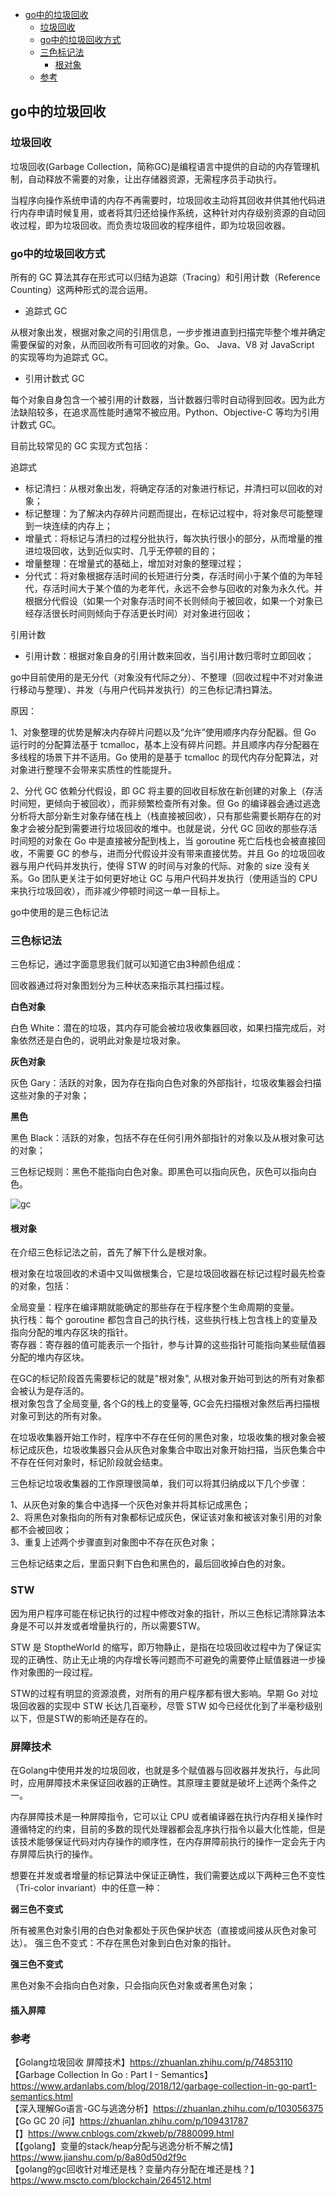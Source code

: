 <!-- START doctoc generated TOC please keep comment here to allow auto update -->
<!-- DON'T EDIT THIS SECTION, INSTEAD RE-RUN doctoc TO UPDATE -->

- [go中的垃圾回收](#go%E4%B8%AD%E7%9A%84%E5%9E%83%E5%9C%BE%E5%9B%9E%E6%94%B6)
  - [垃圾回收](#%E5%9E%83%E5%9C%BE%E5%9B%9E%E6%94%B6)
  - [go中的垃圾回收方式](#go%E4%B8%AD%E7%9A%84%E5%9E%83%E5%9C%BE%E5%9B%9E%E6%94%B6%E6%96%B9%E5%BC%8F)
  - [三色标记法](#%E4%B8%89%E8%89%B2%E6%A0%87%E8%AE%B0%E6%B3%95)
    - [根对象](#%E6%A0%B9%E5%AF%B9%E8%B1%A1)
  - [参考](#%E5%8F%82%E8%80%83)

<!-- END doctoc generated TOC please keep comment here to allow auto update -->

## go中的垃圾回收

### 垃圾回收

垃圾回收(Garbage Collection，简称GC)是编程语言中提供的自动的内存管理机制，自动释放不需要的对象，让出存储器资源，无需程序员手动执行。  

当程序向操作系统申请的内存不再需要时，垃圾回收主动将其回收并供其他代码进行内存申请时候复用，或者将其归还给操作系统，这种针对内存级别资源的自动回收过程，即为垃圾回收。而负责垃圾回收的程序组件，即为垃圾回收器。  


### go中的垃圾回收方式

所有的 GC 算法其存在形式可以归结为追踪（Tracing）和引用计数（Reference Counting）这两种形式的混合运用。  

- 追踪式 GC

从根对象出发，根据对象之间的引用信息，一步步推进直到扫描完毕整个堆并确定需要保留的对象，从而回收所有可回收的对象。Go、 Java、V8 对 JavaScript 的实现等均为追踪式 GC。  

- 引用计数式 GC 

每个对象自身包含一个被引用的计数器，当计数器归零时自动得到回收。因为此方法缺陷较多，在追求高性能时通常不被应用。Python、Objective-C 等均为引用计数式 GC。  

目前比较常见的 GC 实现方式包括：  

追踪式  

- 标记清扫：从根对象出发，将确定存活的对象进行标记，并清扫可以回收的对象；
- 标记整理：为了解决内存碎片问题而提出，在标记过程中，将对象尽可能整理到一块连续的内存上；
- 增量式：将标记与清扫的过程分批执行，每次执行很小的部分，从而增量的推进垃圾回收，达到近似实时、几乎无停顿的目的；
- 增量整理：在增量式的基础上，增加对对象的整理过程；
- 分代式：将对象根据存活时间的长短进行分类，存活时间小于某个值的为年轻代，存活时间大于某个值的为老年代，永远不会参与回收的对象为永久代。并根据分代假设（如果一个对象存活时间不长则倾向于被回收，如果一个对象已经存活很长时间则倾向于存活更长时间）对对象进行回收；  

引用计数 

- 引用计数：根据对象自身的引用计数来回收，当引用计数归零时立即回收；

go中目前使用的是无分代（对象没有代际之分）、不整理（回收过程中不对对象进行移动与整理）、并发（与用户代码并发执行）的三色标记清扫算法。  

原因：  

1、对象整理的优势是解决内存碎片问题以及“允许”使用顺序内存分配器。但 Go 运行时的分配算法基于 tcmalloc，基本上没有碎片问题。并且顺序内存分配器在多线程的场景下并不适用。Go 使用的是基于 tcmalloc 的现代内存分配算法，对对象进行整理不会带来实质性的性能提升。  

2、分代 GC 依赖分代假设，即 GC 将主要的回收目标放在新创建的对象上（存活时间短，更倾向于被回收），而非频繁检查所有对象。但 Go 的编译器会通过逃逸分析将大部分新生对象存储在栈上（栈直接被回收），只有那些需要长期存在的对象才会被分配到需要进行垃圾回收的堆中。也就是说，分代 GC 回收的那些存活时间短的对象在 Go 中是直接被分配到栈上，当 goroutine 死亡后栈也会被直接回收，不需要 GC 的参与，进而分代假设并没有带来直接优势。并且 Go 的垃圾回收器与用户代码并发执行，使得 STW 的时间与对象的代际、对象的 size 没有关系。Go 团队更关注于如何更好地让 GC 与用户代码并发执行（使用适当的 CPU 来执行垃圾回收），而非减少停顿时间这一单一目标上。  

go中使用的是三色标记法  

### 三色标记法

三色标记，通过字面意思我们就可以知道它由3种颜色组成：  

回收器通过将对象图划分为三种状态来指示其扫描过程。  

**白色对象**  

白色 White：潜在的垃圾，其内存可能会被垃圾收集器回收，如果扫描完成后，对象依然还是白色的，说明此对象是垃圾对象。  

**灰色对象**  

灰色 Gary：活跃的对象，因为存在指向白色对象的外部指针，垃圾收集器会扫描这些对象的子对象；  

**黑色**

黑色 Black：活跃的对象，包括不存在任何引用外部指针的对象以及从根对象可达的对象；  

三色标记规则：黑色不能指向白色对象。即黑色可以指向灰色，灰色可以指向白色。

![gc](/img/gc_1.gif?raw=true)

#### 根对象

在介绍三色标记法之前，首先了解下什么是根对象。   

根对象在垃圾回收的术语中又叫做根集合，它是垃圾回收器在标记过程时最先检查的对象，包括：  

全局变量：程序在编译期就能确定的那些存在于程序整个生命周期的变量。  
执行栈：每个 goroutine 都包含自己的执行栈，这些执行栈上包含栈上的变量及指向分配的堆内存区块的指针。  
寄存器：寄存器的值可能表示一个指针，参与计算的这些指针可能指向某些赋值器分配的堆内存区块。  

在GC的标记阶段首先需要标记的就是"根对象", 从根对象开始可到达的所有对象都会被认为是存活的。  
根对象包含了全局变量, 各个G的栈上的变量等, GC会先扫描根对象然后再扫描根对象可到达的所有对象。  

在垃圾收集器开始工作时，程序中不存在任何的黑色对象，垃圾收集的根对象会被标记成灰色，垃圾收集器只会从灰色对象集合中取出对象开始扫描，当灰色集合中不存在任何对象时，标记阶段就会结束。  

三色标记垃圾收集器的工作原理很简单，我们可以将其归纳成以下几个步骤：  

1、从灰色对象的集合中选择一个灰色对象并将其标记成黑色；  
2、将黑色对象指向的所有对象都标记成灰色，保证该对象和被该对象引用的对象都不会被回收；  
3、重复上述两个步骤直到对象图中不存在灰色对象；  


三色标记结束之后，里面只剩下白色和黑色的，最后回收掉白色的对象。  

### STW  

因为用户程序可能在标记执行的过程中修改对象的指针，所以三色标记清除算法本身是不可以并发或者增量执行的，所以需要STW。  

STW 是 StoptheWorld 的缩写，即万物静止，是指在垃圾回收过程中为了保证实现的正确性、防止无止境的内存增长等问题而不可避免的需要停止赋值器进一步操作对象图的一段过程。  

STW的过程有明显的资源浪费，对所有的用户程序都有很大影响。早期 Go 对垃圾回收器的实现中 STW 长达几百毫秒，尽管 STW 如今已经优化到了半毫秒级别以下，但是STW的影响还是存在的。  

### 屏障技术

在Golang中使用并发的垃圾回收，也就是多个赋值器与回收器并发执行，与此同时，应用屏障技术来保证回收器的正确性。其原理主要就是破坏上述两个条件之一。  

内存屏障技术是一种屏障指令，它可以让 CPU 或者编译器在执行内存相关操作时遵循特定的约束，目前的多数的现代处理器都会乱序执行指令以最大化性能，但是该技术能够保证代码对内存操作的顺序性，在内存屏障前执行的操作一定会先于内存屏障后执行的操作。  

想要在并发或者增量的标记算法中保证正确性，我们需要达成以下两种三色不变性（Tri-color invariant）中的任意一种：  

**弱三色不变式**  

所有被黑色对象引用的白色对象都处于灰色保护状态（直接或间接从灰色对象可达）。 强三色不变式：不存在黑色对象到白色对象的指针。  

**强三色不变式**

黑色对象不会指向白色对象，只会指向灰色对象或者黑色对象；

#### 插入屏障
















### 参考
【Golang垃圾回收 屏障技术】https://zhuanlan.zhihu.com/p/74853110    
【Garbage Collection In Go : Part I - Semantics】https://www.ardanlabs.com/blog/2018/12/garbage-collection-in-go-part1-semantics.html   
【深入理解Go语言-GC与逃逸分析】https://zhuanlan.zhihu.com/p/103056375  
【Go GC 20 问】https://zhuanlan.zhihu.com/p/109431787    
【】https://www.cnblogs.com/zkweb/p/7880099.html  
【【golang】变量的stack/heap分配与逃逸分析不解之情】https://www.jianshu.com/p/8a80d50d2f9c  
【golang的gc回收针对堆还是栈？变量内存分配在堆还是栈？】https://www.mscto.com/blockchain/264512.html  